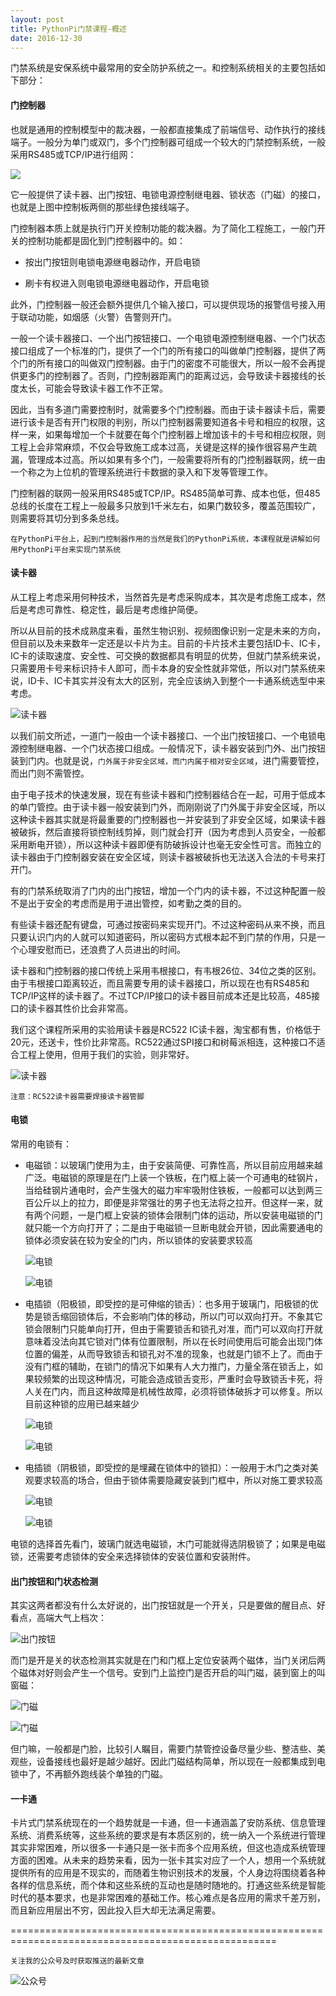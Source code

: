 ```yaml
---
layout: post
title: PythonPi门禁课程-概述
date: 2016-12-30
---
```

门禁系统是安保系统中最常用的安全防护系统之一。和控制系统相关的主要包括如下部分：

#### 门控制器

也就是通用的控制模型中的裁决器，一般都直接集成了前端信号、动作执行的接线端子。一般分为单门或双门，多个门控制器可组成一个较大的门禁控制系统，一般采用RS485或TCP/IP进行组网：

  ![](http://course.pythonpi.top:10008/course/3-用PythonPi实现门禁/1-概述/1.png)

它一般提供了读卡器、出门按钮、电锁电源控制继电器、锁状态（门磁）的接口，也就是上图中控制板两侧的那些绿色接线端子。

门控制器本质上就是执行门开关控制功能的裁决器。为了简化工程施工，一般门开关的控制功能都是固化到门控制器中的。如：

- 按出门按钮则电锁电源继电器动作，开启电锁

- 刷卡有权进入则电锁电源继电器动作，开启电锁

此外，门控制器一般还会额外提供几个输入接口，可以提供现场的报警信号接入用于联动功能，如烟感（火警）告警则开门。

一般一个读卡器接口、一个出门按钮接口、一个电锁电源控制继电器、一个门状态接口组成了一个标准的门，提供了一个门的所有接口的叫做单门控制器，提供了两个门的所有接口的叫做双门控制器。由于门的密度不可能很大，所以一般不会再提供更多门的控制器了。否则，门控制器距离门的距离过远，会导致读卡器接线的长度太长，可能会导致读卡器工作不正常。

因此，当有多道门需要控制时，就需要多个门控制器。而由于读卡器读卡后，需要进行该卡是否有开门权限的判别，所以门控制器需要知道各卡号和相应的权限，这样一来，如果每增加一个卡就要在每个门控制器上增加该卡的卡号和相应权限，则工程上会非常麻烦，不仅会导致施工成本过高，关键是这样的操作很容易产生疏漏，管理成本过高。所以如果有多个门，一般需要将所有的门控制器联网，统一由一个称之为上位机的管理系统进行卡数据的录入和下发等管理工作。

门控制器的联网一般采用RS485或TCP/IP。RS485简单可靠、成本也低，但485总线的长度在工程上一般最多只放到1千米左右，如果门数较多，覆盖范围较广，则需要将其切分到多条总线。

`在PythonPi平台上，起到门控制器作用的当然是我们的PythonPi系统，本课程就是讲解如何用PythonPi平台来实现门禁系统`

#### 读卡器

从工程上考虑采用何种技术，当然首先是考虑采购成本，其次是考虑施工成本，然后是考虑可靠性、稳定性，最后是考虑维护简便。

所以从目前的技术成熟度来看，虽然生物识别、视频图像识别一定是未来的方向，但目前以及未来数年一定还是以卡片为主。目前的卡片技术主要包括ID卡、IC卡，IC卡的读取速度、安全性、可交换的数据都具有明显的优势，但就门禁系统来说，只需要用卡号来标识持卡人即可，而卡本身的安全性就非常低，所以对门禁系统来说，ID卡、IC卡其实并没有太大的区别，完全应该纳入到整个一卡通系统选型中来考虑。

  ![读卡器](http://course.pythonpi.top:10008/course/3-用PythonPi实现门禁/1-概述/2.png)

以我们前文所述，一道门一般由一个读卡器接口、一个出门按钮接口、一个电锁电源控制继电器、一个门状态接口组成。一般情况下，读卡器安装到门外、出门按钮装到门内。也就是说，`门外属于非安全区域，而门内属于相对安全区域`，进门需要管控，而出门则不需管控。

由于电子技术的快速发展，现在有些读卡器和门控制器结合在一起，可用于低成本的单门管控。由于读卡器一般安装到门外，而刚刚说了门外属于非安全区域，所以这种读卡器其实就是将最重要的门控制器也一并安装到了非安全区域，如果读卡器被破拆，然后直接将锁控制线剪掉，则门就会打开（因为考虑到人员安全，一般都采用断电开锁），所以这种读卡器即便有防破拆设计也毫无安全性可言。而独立的读卡器由于门控制器安装在安全区域，则读卡器被破拆也无法送入合法的卡号来打开门。

有的门禁系统取消了门内的出门按钮，增加一个门内的读卡器，不过这种配置一般不是出于安全的考虑而是用于进出管控，如考勤之类的目的。

有些读卡器还配有键盘，可通过按密码来实现开门。不过这种密码从来不换，而且只要认识门内的人就可以知道密码，所以密码方式根本起不到门禁的作用，只是一个心理安慰而已，还浪费了人员进出的时间。

读卡器和门控制器的接口传统上采用韦根接口，有韦根26位、34位之类的区别。由于韦根接口距离较近，而且需要专用的读卡器接口，所以现在也有RS485和TCP/IP这样的读卡器了。不过TCP/IP接口的读卡器目前成本还是比较高，485接口的读卡器其性价比会非常高。

我们这个课程所采用的实验用读卡器是RC522 IC读卡器，淘宝都有售，价格低于20元，还送卡，性价比非常高。RC522通过SPI接口和树莓派相连，这种接口不适合工程上使用，但用于我们的实验，则非常好。

  ![读卡器](http://course.pythonpi.top:10008/course/3-用PythonPi实现门禁/1-概述/3.png)

`注意：RC522读卡器需要焊接读卡器管脚`

#### 电锁

常用的电锁有：

- 电磁锁：以玻璃门使用为主，由于安装简便、可靠性高，所以目前应用越来越广泛。电磁锁的原理是在门上装一个铁板，在门框上装一个可通电的硅钢片，当给硅钢片通电时，会产生强大的磁力牢牢吸附住铁板，一般都可以达到两三百公斤以上的拉力，即便是非常强壮的男子也无法将之拉开。但这样一来，就有两个问题，一是门框上安装的锁体会限制门体的运动，所以安装电磁锁的门就只能一个方向打开了；二是由于电磁锁一旦断电就会开锁，因此需要通电的锁体必须安装在较为安全的门内，所以锁体的安装要求较高

  ![电锁](http://course.pythonpi.top:10008/course/3-用PythonPi实现门禁/1-概述/4.png)

  ![电锁](http://course.pythonpi.top:10008/course/3-用PythonPi实现门禁/1-概述/5.png)

- 电插锁（阳极锁，即受控的是可伸缩的锁舌）：也多用于玻璃门，阳极锁的优势是锁舌缩回锁体后，不会影响门体的移动，所以门可以双向打开。不象其它锁会限制门只能单向打开，但由于需要锁舌和锁孔对准，而门可以双向打开就意味着没法向其它锁对门体有位置限制，所以在长时间使用后可能会出现门体位置的偏差，从而导致锁舌和锁孔对不准的现象，也就是门锁不上了。而由于没有门框的辅助，在锁门的情况下如果有人大力推门，力量全落在锁舌上，如果较频繁的出现这种情况，可能会造成锁舌变形，严重时会导致锁舌卡死，将人关在门内，而且这种故障是机械性故障，必须将锁体破拆才可以修复。所以目前这种锁的应用已越来越少

  ![电锁](http://course.pythonpi.top:10008/course/3-用PythonPi实现门禁/1-概述/6.png)

  ![电锁](http://course.pythonpi.top:10008/course/3-用PythonPi实现门禁/1-概述/7.png)

- 电插锁（阴极锁，即受控的是埋藏在锁体中的锁扣）：一般用于木门之类对美观要求较高的场合，但由于锁体需要隐藏安装到门框中，所以对施工要求较高

  ![电锁](http://course.pythonpi.top:10008/course/3-用PythonPi实现门禁/1-概述/8.png)

  ![电锁](http://course.pythonpi.top:10008/course/3-用PythonPi实现门禁/1-概述/9.png)
  
电锁的选择首先看门，玻璃门就选电磁锁，木门可能就得选阴极锁了；如果是电磁锁，还需要考虑锁体的安全来选择锁体的安装位置和安装附件。

#### 出门按钮和门状态检测

其实这两者都没有什么太好说的，出门按钮就是一个开关，只是要做的醒目点、好看点，高端大气上档次：

  ![出门按钮](http://course.pythonpi.top:10008/course/3-用PythonPi实现门禁/1-概述/10.png)

而门是开是关的状态检测其实就是在门和门框上定位安装两个磁体，当门关闭后两个磁体对好则会产生一个信号。安到门上监控门是否开启的叫门磁，装到窗上的叫窗磁：

  ![门磁](http://course.pythonpi.top:10008/course/3-用PythonPi实现门禁/1-概述/11.png)

  ![门磁](http://course.pythonpi.top:10008/course/3-用PythonPi实现门禁/1-概述/12.png)

但门嘛，一般都是门脸，比较引人瞩目，需要门禁管控设备尽量少些、整洁些、美观些，设备接线也最好是越少越好。因此门磁结构简单，所以现在一般都集成到电锁中了，不再额外跑线装个单独的门磁。

#### 一卡通

卡片式门禁系统现在的一个趋势就是一卡通，但一卡通涵盖了安防系统、信息管理系统、消费系统等，这些系统的要求是有本质区别的，统一纳入一个系统进行管理其实非常困难，所以很多一卡通只是一张卡而多个应用系统，但这也造成系统管理方面的困难。从未来的趋势来看，因为一张卡其实对应了一个人，想用一个系统就提供所有的应用是不现实的，而随着生物识别技术的发展，个人身边将围绕着各种各样的信息系统，而个体和这些系统的互动也是随时随地的。打通这些系统是智能时代的基本要求，也是非常困难的基础工作。核心难点是各应用的需求千差万别，而且新应用层出不穷，因此投入巨大却无法满足需要。

====================================================================================================

`关注我的公众号及时获取推送的最新文章`

  ![公众号](http://course.pythonpi.top:10008/images/qrcode.jpg)

